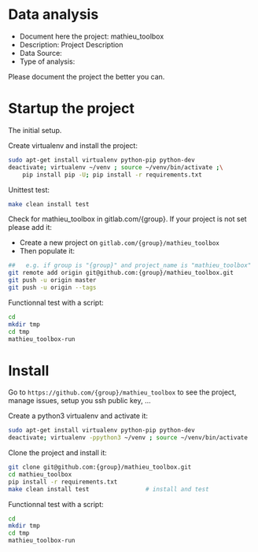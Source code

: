 # Data analysis
- Document here the project: mathieu_toolbox
- Description: Project Description
- Data Source:
- Type of analysis:

Please document the project the better you can.

# Startup the project

The initial setup.

Create virtualenv and install the project:
```bash
sudo apt-get install virtualenv python-pip python-dev
deactivate; virtualenv ~/venv ; source ~/venv/bin/activate ;\
    pip install pip -U; pip install -r requirements.txt
```

Unittest test:
```bash
make clean install test
```

Check for mathieu_toolbox in gitlab.com/{group}.
If your project is not set please add it:

- Create a new project on `gitlab.com/{group}/mathieu_toolbox`
- Then populate it:

```bash
##   e.g. if group is "{group}" and project_name is "mathieu_toolbox"
git remote add origin git@github.com:{group}/mathieu_toolbox.git
git push -u origin master
git push -u origin --tags
```

Functionnal test with a script:

```bash
cd
mkdir tmp
cd tmp
mathieu_toolbox-run
```

# Install

Go to `https://github.com/{group}/mathieu_toolbox` to see the project, manage issues,
setup you ssh public key, ...

Create a python3 virtualenv and activate it:

```bash
sudo apt-get install virtualenv python-pip python-dev
deactivate; virtualenv -ppython3 ~/venv ; source ~/venv/bin/activate
```

Clone the project and install it:

```bash
git clone git@github.com:{group}/mathieu_toolbox.git
cd mathieu_toolbox
pip install -r requirements.txt
make clean install test                # install and test
```
Functionnal test with a script:

```bash
cd
mkdir tmp
cd tmp
mathieu_toolbox-run
```
